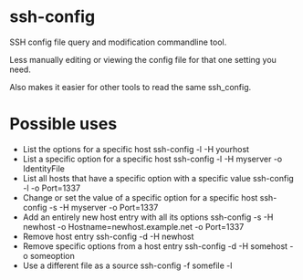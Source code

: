 ssh-config
==========

SSH config file query and modification commandline tool.

Less manually editing or viewing the config file for that one setting you need.

Also makes it easier for other tools to read the same ssh_config.

Possible uses
=============

- List the options for a specific host
    ssh-config -l -H yourhost
- List a specific option for a specific host
    ssh-config -l -H myserver -o IdentityFile
- List all hosts that have a specific option with a specific value
    ssh-config -l -o Port=1337
- Change or set the value of a specific option for a specific host
    ssh-config -s -H myserver -o Port=1337
- Add an entirely new host entry with all its options
    ssh-config -s -H newhost -o Hostname=newhost.example.net -o Port=1337
- Remove host entry
    ssh-config -d -H newhost
- Remove specific options from a host entry
    ssh-config -d -H somehost -o someoption
- Use a different file as a source
    ssh-config -f somefile -l
